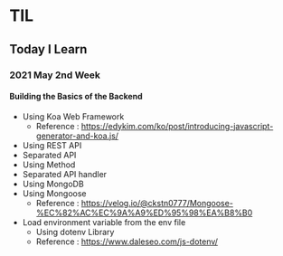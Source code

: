 # TIL
## Today I Learn
### 2021 May 2nd Week

#### Building the Basics of the Backend
  * Using Koa Web Framework
    * Reference : https://edykim.com/ko/post/introducing-javascript-generator-and-koa.js/
  * Using REST API
  * Separated API
  * Using Method
  * Separated API handler
  * Using MongoDB
  * Using Mongoose
    * Reference : https://velog.io/@ckstn0777/Mongoose-%EC%82%AC%EC%9A%A9%ED%95%98%EA%B8%B0
  * Load environment variable from the env file
    * Using dotenv Library
    * Reference : https://www.daleseo.com/js-dotenv/